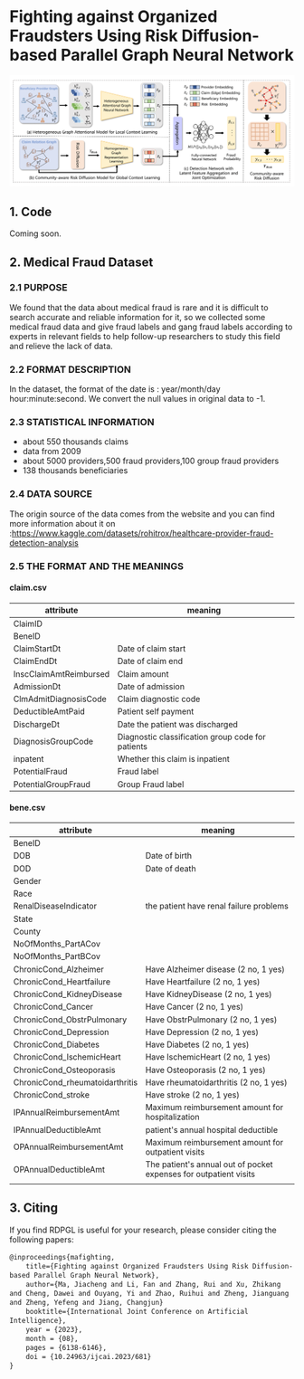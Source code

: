 # Fighting against Organized Fraudsters Using Risk Diffusion-based Parallel Graph Neural Network

![image](model.png)

## 1. Code

Coming soon.

## 2. Medical Fraud Dataset

### 2.1 PURPOSE

We found that the data about medical fraud is rare and it is difficult to search accurate and reliable information for it, so we collected some medical fraud data and give fraud labels and gang fraud labels according to experts in relevant fields to help follow-up researchers to study this field and relieve the lack of data.

### 2.2 FORMAT DESCRIPTION

In the dataset, the format of the date is : year/month/day hour:minute:second. We convert the null values in original data to -1.

### 2.3 STATISTICAL INFORMATION

* about 550 thousands claims
* data from 2009
* about 5000 providers,500 fraud providers,100 group fraud providers
* 138 thousands beneficiaries

### 2.4 DATA SOURCE
The origin source of the data comes from the website and you can find more information about it on :https://www.kaggle.com/datasets/rohitrox/healthcare-provider-fraud-detection-analysis

### 2.5 THE FORMAT AND THE MEANINGS

#### claim.csv

| attribute              | meaning                                           |
| ---------------------- | ------------------------------------------------- |
| ClaimID                |                                                   |
| BeneID                 |                                                   |
| ClaimStartDt           | Date of claim start                               |
| ClaimEndDt             | Date of claim end                                 |
| InscClaimAmtReimbursed | Claim amount                                      |
| AdmissionDt            | Date of admission                                 |
| ClmAdmitDiagnosisCode  | Claim diagnostic code                             |
| DeductibleAmtPaid      | Patient self payment                              |
| DischargeDt            | Date the patient was discharged                   |
| DiagnosisGroupCode     | Diagnostic classification group code for patients |
| inpatent               | Whether this claim is inpatient                   |
| PotentialFraud         | Fraud label                                       |
| PotentialGroupFraud    | Group Fraud label                                 |

#### bene.csv

| attribute                       | meaning                                  |
| ------------------------------- | ---------------------------------------- |
| BeneID                          |                                          |
| DOB                             | Date of birth                            |
| DOD                             | Date of death                            |
| Gender                          |                                          |
| Race                            |                                          |
| RenalDiseaseIndicator           | the patient have renal failure problems  |
| State                           |                                          |
| County                          |                                          |
| NoOfMonths_PartACov             |                                          |
| NoOfMonths_PartBCov             |                                          |
| ChronicCond_Alzheimer           | Have Alzheimer disease (2 no, 1 yes)     |
| ChronicCond_Heartfailure        | Have Heartfailure (2 no, 1 yes)          |
| ChronicCond_KidneyDisease       | Have KidneyDisease (2 no, 1 yes)         |
| ChronicCond_Cancer              | Have Cancer (2 no, 1 yes)                |
| ChronicCond_ObstrPulmonary      | Have ObstrPulmonary (2 no, 1 yes)        |
| ChronicCond_Depression          | Have Depression (2 no, 1 yes)            |
| ChronicCond_Diabetes            | Have Diabetes (2 no, 1 yes)              |
| ChronicCond_IschemicHeart       | Have IschemicHeart (2 no, 1 yes)         |
| ChronicCond_Osteoporasis        | Have Osteoporasis (2 no, 1 yes)          |
| ChronicCond_rheumatoidarthritis | Have rheumatoidarthritis (2 no, 1 yes)   |
| ChronicCond_stroke              | Have stroke (2 no, 1 yes)                |
| IPAnnualReimbursementAmt        | Maximum reimbursement amount for hospitalization |
| IPAnnualDeductibleAmt           | patient's annual hospital deductible     |
| OPAnnualReimbursementAmt        | Maximum reimbursement amount for outpatient visits |
| OPAnnualDeductibleAmt           | The patient's annual out of pocket expenses for outpatient visits |
|                                 |                                          |

## 3. Citing
If you find RDPGL is useful for your research, please consider citing the following papers:

```
@inproceedings{mafighting,
    title={Fighting against Organized Fraudsters Using Risk Diffusion-based Parallel Graph Neural Network},
    author={Ma, Jiacheng and Li, Fan and Zhang, Rui and Xu, Zhikang and Cheng, Dawei and Ouyang, Yi and Zhao, Ruihui and Zheng, Jianguang and Zheng, Yefeng and Jiang, Changjun}
    booktitle={International Joint Conference on Artificial Intelligence},
    year = {2023},
    month = {08},
    pages = {6138-6146},
    doi = {10.24963/ijcai.2023/681}
}
```